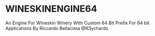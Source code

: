 # WINESKINENGINE64
An Engine For Wineskin Winery With Custom 64 Bit Prefix For 64 bit Applications By Riccardo Bellacima @R3ychards

